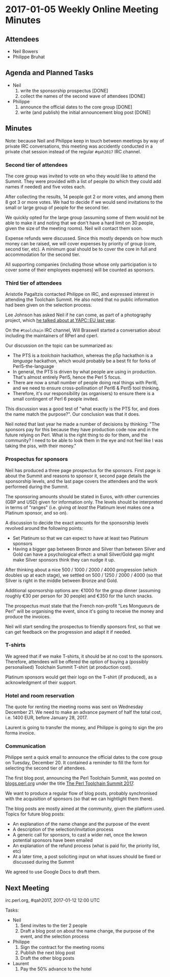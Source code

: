 # 2017-01-05 Weekly Online Meeting Minutes

## Attendees

* Neil Bowers
* Philippe Bruhat

## Agenda and Planned Tasks

* Neil
  1. write the sponsorship prospectus [DONE]
  2. collect the names of the second wave of attendees [DONE]
* Philippe
  1. announce the official dates to the core group [DONE]
  2. write (and publish) the initial announcement blog post [DONE]

## Minutes

Note: because Neil and Philippe keep in touch between meetings by way of
private IRC conversations, this meeting was accidently conducted in a private
chat session instead of the regular `#qah2017` IRC channel.

### Second tier of attendees

The core group was invited to vote on who they would like to attend the
Summit. They were provided with a list of people (to which they could
add names if needed) and five votes each.

After collecting the results, 14 people got 2 or more votes, and among them
8 got 3 or more votes. We had to decide if we would send invitations to the
small or large group of people for the second tier.

We quickly opted for the large group (assuming some of them would not be able
to make it and noting that we don't have a hard limit on 30 people, given the
size of the meeting rooms). Neil will contact them soon.

Expense refunds were discussed. Since this mostly depends on how much
money can be raised, we will cover expenses by priority of group (core,
second tier, etc). A minimum goal should be to cover the core in full
and accommodation for the second tier.

All supporting companies (including those whose only participation is to cover
some of their employees expenses) will be counted as sponsors.

### Third tier of attendees

Aristotle Pagaltzis contacted Philippe on IRC, and expressed interest in
attending the Toolchain Summit. He also noted that no public information
had been given on the selection process.

Lee Johnson has asked Neil if he can come, as part of a photography project,
which [he talked about at YAPC::EU last year](https://youtu.be/dV5TR8UC6vU?t=2178).

On the `#toolchain` IRC channel, Will Braswell started a conversation about
including the maintainers of RPerl and cperl.

Our discussion on the topic can be summarized as:

* The PTS is a *toolchain* hackathon, whereas the p5p hackathon is a
  *language* hackathon, which would probably be a best fit for forks
  of Perl5-the-language
* In general, the PTS is driven by what people are using in production.
  That's almost entirely Perl5, hence the Perl 5 focus.
* There are now a small number of people doing real things with Perl6, and
  we need to ensure cross-pollination of Perl6 & Perl5 tool thinking.
* Therefore, it's our responsibility (as organisers) to ensure there is
  a small contingent of Perl 6 people invited.

This discussion was a good test of "what exactly is the PTS for, and
does the name match the purpose?". Our conclusion was that it does.

Neil noted that last year he made a number of decisions by thinking:
"The sponsors pay for this because they have production code now and
in the future relying on Perl. What is the right thing to do for them,
and the community? I need to be able to look them in the eye and not
feel like I was taking the piss, with their money."

### Prospectus for sponsors

Neil has produced a three page prospectus for the sponsors. First page
is about the Summit and reasons to sponsor it, second page details the
sponsorship levels, and the last page covers the attendees and the work
performed during the Summit.

The sponsoring amounts should be stated in Euros, with other currencies
(GBP and USD) given for information only. The levels should be interpreted
in terms of "ranges" (i.e. giving *at least* the Platinum level makes one
a Platinum sponsor, and so on).

A discussion to decide the exact amounts for the sponsorship levels revolved
around the following points:

* Set Platinum so that we can expect to have at least two Platinum sponsors
* Having a bigger gap between Bronze and Silver than between Silver and Gold
  can have a psychological effect: a small Silver/Gold gap might make Silver
  sponsors think they can nudge it up.

After thinking about a nice 500 / 1000 / 2000 / 4000 progression (which
doubles up at each stage), we settled on 500 / 1250 / 2000 / 4000 (so that
Silver is right in the middle between Bronze and Gold.

Additional sponsorship options are: €1000 for the group dinner (assuming
roughly €30 per person for 30 people) and €350 for the lunch snacks.

The prospectus must state that the French non-profit "Les Mongueurs
de Perl" will be organising the event, since it's going to receive the
money and produce the invoices.

Neil will start sending the prospectus to friendly sponsors first, so that
we can get feedback on the progression and adapt it if needed.

### T-shirts

We agreed that if we make T-shirts, it should be at no cost to the
sponsors. Therefore, attendees will be offered the option of buying a
(possibly personalised) Toolchain Summit T-shirt (at production cost).

Platinum sponsors would get their logo on the T-shirt (if produced),
as a acknowledgment of their support.

### Hotel and room reservation

The quote for renting the meeting rooms was sent on Wednesday December 21.
We need to make an advance payment of half the total cost, i.e. 1400 EUR,
before January 28, 2017.

Laurent is going to transfer the money, and Philippe is going to sign the
pro forma invoice.

### Communication

Philippe sent a quick email to announce the official dates to the core
group on Tuesday, December 20. It contained a reminder to fill the form
for selecting the second tier of attendees.

The first blog post, announcing the Perl Toolchain Summit, was posted on
[blogs.perl.org](http://blogs.perl.org/) under the title
[The Perl Toolchain Summit 2017](http://blogs.perl.org/users/book/2017/01/perl-toolchain-summit-2017.html).

We want to produce a regular flow of blog posts, probably synchronised with
the acquisition of sponsors (so that we can hightlight them there).

The blog posts are mostly aimed at the community, given the platform used.
Topics for future blog posts:

* An explanation of the name change and the purpose of the event
* A description of the selection/invitation process
* A generic call for sponsors, to cast a wider net, once the knwon
  potential sponsors have been emailed
* An explanation of the refund process (what is paid for, the priority list, etc)
* At a later time, a post soliciting input on what issues should be fixed or
  discussed during the Summit

We agreed to use Google Docs to draft them.

## Next Meeting

irc.perl.org, #qah2017, 2017-01-12 12:00 UTC

Tasks:

* Neil
  1. Send invites to the tier 2 people
  2. Draft a blog post on about the name change, the purpose of the event,
     and the selection process
* Philippe
  1. Sign the contract for the meeting rooms
  2. Publish the next blog post
  3. Draft the other blog posts
* Laurent
  1. Pay the 50% advance to the hotel
